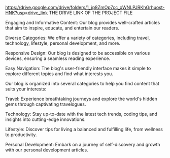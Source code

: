 https://drive.google.com/drive/folders/1_jp8ZmOp7cc_xWNLPJRKhGrhuost-HNK?usp=drive_link
THE DRIVE LINK OF THE PROJECT FILE


Engaging and Informative Content: Our blog provides well-crafted articles that aim to inspire, educate, and entertain our readers.

Diverse Categories: We offer a variety of categories, including travel, technology, lifestyle, personal development, and more.

Responsive Design: Our blog is designed to be accessible on various devices, ensuring a seamless reading experience.

Easy Navigation: The blog's user-friendly interface makes it simple to explore different topics and find what interests you.

Our blog is organized into several categories to help you find content that suits your interests:

Travel: Experience breathtaking journeys and explore the world's hidden gems through captivating travelogues.

Technology: Stay up-to-date with the latest tech trends, coding tips, and insights into cutting-edge innovations.

Lifestyle: Discover tips for living a balanced and fulfilling life, from wellness to productivity.

Personal Development: Embark on a journey of self-discovery and growth with our personal development articles.
